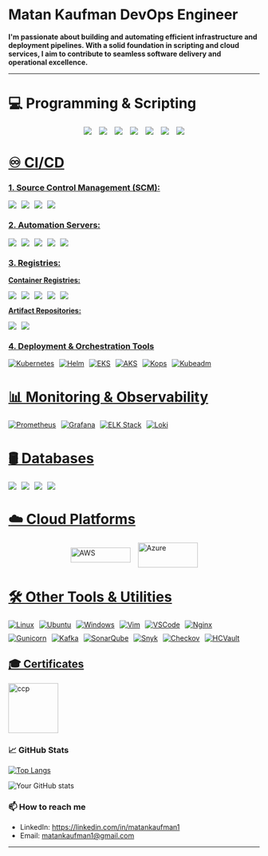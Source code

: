 # Matan Kaufman DevOps Engineer

**I'm passionate about building and automating efficient infrastructure and deployment pipelines. With a solid foundation in scripting and cloud services, I aim to contribute to seamless software delivery and operational excellence.**

---

# 💻 Programming & Scripting  
<div style="display: flex; justify-content: center; align-items: center; flex-wrap: wrap; gap: 15px; text-align: center;"> 
    <a href="https://www.python.org" target="_blank" rel="noreferrer"> <img src=https://img.shields.io/badge/Python-3776AB?style=plasticlogo=python&logoColor=white/>
    <a href="https://www.gnu.org/software/bash" target="_blank" rel="noreferrer">  <img src=https://img.shields.io/badge/Bash-4EAA25?style=plastic&logo=gnu-bash&logoColor=white/>
    <a href="https://groovy-lang.org" target="_blank" rel="noreferrer"> <img src=https://img.shields.io/badge/Groovy-4298B8?style=plastic&logo=apache-groovy&logoColor=white/>
    <a href="https://yaml.org" target="_blank" rel="noreferrer"> <img src=https://img.shields.io/badge/YAML-CB171E?style=plastic&logo=yaml&logoColor=white/>
    <a href="https://www.mysql.com" target="_blank" rel="noreferrer"> <img src=https://img.shields.io/badge/SQL-336791?style=plastic&logo=postgresql&logoColor=white/>
    <a href="https://html.spec.whatwg.org" target="_blank" rel="noreferrer"> <img src=https://img.shields.io/badge/HTML-E34F26?style=plastic&logo=html5&logoColor=white/>
    <a href="https://www.w3.org/TR/CSS/#css" target="_blank" rel="noreferrer">  <img src=https://img.shields.io/badge/CSS-1572B6?style=plastic&logo=css3&logoColor=white/>
</div>

# ♾️ CI/CD  

### 1. Source Control Management (SCM):
<div style="display: flex; gap: 10px; align-items: center;">
    <img src=https://img.shields.io/badge/GitHub-181717?style=plastic&logo=github&logoColor=white/>
    <img src=https://img.shields.io/badge/GitLab-FCA121?style=plastic&logo=gitlab&logoColor=white/> 
    <img src=https://img.shields.io/badge/Azure%20Repos-0078D7?style=plastic&logo=microsoft-azure&logoColor=white/>
    <img src=https://img.shields.io/badge/AWS%20CodeCommit-FF9900?style=plastic&logo=amazon-aws&logoColor=white/>  
</div>

### **2. Automation Servers:**  
<div style="display: flex; gap: 10px; align-items: center;">
    <img src=https://img.shields.io/badge/Jenkins-D24939?style=plastic&logo=jenkins&logoColor=white/>
    <img src=https://img.shields.io/badge/GitHub%20Actions-2088FF?style=plastic&logo=github-actions&logoColor=white/>  
    <img src=https://img.shields.io/badge/CircleCI-343434?style=plastic&logo=circleci&logoColor=white/>
    <img src=https://img.shields.io/badge/Azure%20Pipelines-0078D7?style=plastic&logo=azure-pipelines&logoColor=white/>
    <img src=https://img.shields.io/badge/AWS%20CodePipeline-FF9900?style=plastic&logo=amazon-aws&logoColor=white/>
</div>


### **3. Registries:**  
**Container Registries:**  
<div style="display: flex; gap: 10px; align-items: center;">
    <img src=https://img.shields.io/badge/DockerHub-2496ED?style=plastic&logo=docker&logoColor=white/>
    <img src=https://img.shields.io/badge/ECR-FF9900?style=plastic&logo=amazon-aws&logoColor=white/>
    <img src=https://img.shields.io/badge/GitLab%20Registry-FCA121?style=plastic&logo=gitlab&logoColor=white/>
    <img src=https://img.shields.io/badge/GitHub%20Packages-2EA44F?style=plastic&logo=github&logoColor=white/>
    <img src=https://img.shields.io/badge/Azure%20Container%20Registry-0078D7?style=plastic&logo=microsoft-azure&logoColor=white/>
</div>

**Artifact Repositories:**  
<div style="display: flex; gap: 10px; align-items: center;">
    <img src=https://img.shields.io/badge/JFrog%20Artifactory-41BF47?style=plastic&logo=jfrog&logoColor=white/>
    <img src=https://img.shields.io/badge/Nexus-343434?style=plastic&logo=sonatype&logoColor=white/>
</div>

### **4. Deployment & Orchestration Tools**
<div style="display: flex; gap: 10px; align-items: center; flex-wrap: wrap;">
    <img src="https://img.shields.io/badge/Kubernetes-326CE5?style=plastic&logo=kubernetes&logoColor=white" alt="Kubernetes"/> 
    <img src="https://img.shields.io/badge/Helm-0F1689?style=plastic&logo=helm&logoColor=white" alt="Helm"/> 
    <img src="https://img.shields.io/badge/EKS-FF9900?style=plastic&logo=amazon-eks&logoColor=white" alt="EKS"/> 
    <img src="https://img.shields.io/badge/AKS-0078D7?style=plastic&logo=azure-kubernetes-service&logoColor=white" alt="AKS"/> 
    <img src="https://img.shields.io/badge/Kops-3E4EE3?style=plastic&logo=kubernetes&logoColor=white" alt="Kops"/> 
    <img src="https://img.shields.io/badge/Kubeadm-326CE5?style=plastic&logo=kubernetes&logoColor=white" alt="Kubeadm"/> 
 </div>


# **📊 Monitoring & Observability**
<div style="display: flex; gap: 10px; align-items: center;">
  <img src="https://img.shields.io/badge/Prometheus-E6522C?style=plastic&logo=prometheus&logoColor=white" alt="Prometheus"/>
  <img src="https://img.shields.io/badge/Grafana-F46800?style=plastic&logo=grafana&logoColor=white" alt="Grafana"/>
  <img src="https://img.shields.io/badge/ELK%20Stack-005571?style=plastic&logo=elastic&logoColor=white" alt="ELK Stack"/>
  <img src="https://img.shields.io/badge/Loki-0A3E98?style=plastic&logo=grafana&logoColor=white" alt="Loki"/>
</div>

# **🛢️ Databases**  
<div style="display: flex; gap: 10px; align-items: center;">
    <img src=https://img.shields.io/badge/MySQL-040720?style=plastic&logo=mysql&logoColor=white/>  
    <img src=https://img.shields.io/badge/MongoDB-47A248?style=plastic&logo=mongodb&logoColor=white/>
    <img src=https://img.shields.io/badge/DynamoDB-4053D6?style=plastic&logo=amazon-dynamodb&logoColor=white/>  
    <img src=https://img.shields.io/badge/Azure%20MySQL-0078D7?style=plastic&logo=microsoft-azure&logoColor=white/>  
</div>

# **☁️ Cloud Platforms**  
<div style="display: flex; justify-content: center; align-items: center; flex-wrap: wrap; gap: 15px; margin: 0 auto; width: 100%;"> 
    <img src="https://img.shields.io/badge/AWS-232F3E?style=plastic&logo=amazon-aws&logoColor=white" alt="AWS" width="120" height="30"/>
    <img src="https://img.shields.io/badge/Azure-0078D7?style=plastic&logo=microsoft-azure&logoColor=white" alt="Azure" width="120" height="50"/>
</div>

# **🛠️ Other Tools & Utilities**
<div style="display: flex; gap: 10px; align-items: center; flex-wrap: wrap;"> <img src="https://img.shields.io/badge/Linux-FCC624?style=plastic&logo=linux&logoColor=black" alt="Linux"/> <img src="https://img.shields.io/badge/Ubuntu-E95420?style=plastic&logo=ubuntu&logoColor=white" alt="Ubuntu"/> <img src="https://img.shields.io/badge/Windows-0078D6?style=plastic&logo=windows&logoColor=white" alt="Windows"/> <img src="https://img.shields.io/badge/Vim-019733?style=plastic&logo=vim&logoColor=white" alt="Vim"/> <img src="https://img.shields.io/badge/VSCode-007ACC?style=plastic&logo=visual-studio-code&logoColor=white" alt="VSCode"/> <img src="https://img.shields.io/badge/Nginx-269539?style=plastic&logo=nginx&logoColor=white" alt="Nginx"/> </div> <div style="display: flex; gap: 10px; align-items: center; flex-wrap: wrap; margin-top: 10px;"> <img src="https://img.shields.io/badge/Gunicorn-499848?style=plastic&logo=gunicorn&logoColor=white" alt="Gunicorn"/> <img src="https://img.shields.io/badge/Kafka-231F20?style=plastic&logo=apache-kafka&logoColor=white" alt="Kafka"/> <img src="https://img.shields.io/badge/SonarQube-4E9BCD?style=plastic&logo=sonarqube&logoColor=white" alt="SonarQube"/> <img src="https://img.shields.io/badge/Snyk-4C4A73?style=plastic&logo=snyk&logoColor=white" alt="Snyk"/> <img src="https://img.shields.io/badge/Checkov-8051D6?style=plastic&logoColor=white" alt="Checkov"/> <img src="https://img.shields.io/badge/HashiCorp%20Vault-000000?style=plastic&logo=vault&logoColor=white" alt="HCVault"/> </div>

## 🎓 Certificates
<a href="https://www.credly.com/badges/7a1492e3-a1f0-40c0-84b7-28b3681ad5b3/public_url" target="_blank" rel="noreferrer"> <img src="https://d1.awsstatic.com/training-and-certification/certification-badges/AWS-Certified-Cloud-Practitioner_badge.634f8a21af2e0e956ed8905a72366146ba22b74c.png" alt="ccp" width="100" height="100"/> </a>


### 📈 GitHub Stats
[![Top Langs](https://github-readme-stats.vercel.app/api/top-langs/?username=matankaufman1&layout=donut&theme=dracula)](https://github.com/matankaufman1/github-readme-stats)

![Your GitHub stats](https://github-readme-stats.vercel.app/api?username=matankaufman1&show_icons=true&theme=dracula)

### 📫 How to reach me
- LinkedIn: https://linkedin.com/in/matankaufman1
- Email: matankaufman1@gmail.com


---
